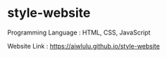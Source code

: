 # style-website

Programming Language :  HTML, CSS, JavaScript


Website Link :  https://aiwlulu.github.io/style-website
